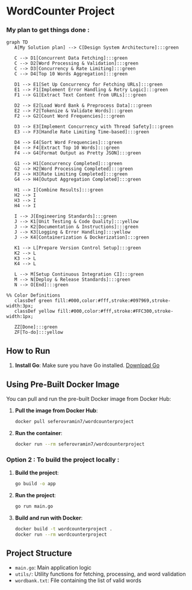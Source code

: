 # WordCounter Project

### My plan to get things done :

```mermaid
graph TD
   A[My Solution plan] --> C[Design System Architecture]:::green

   C --> D1[Concurrent Data Fetching]:::green
   C --> D2[Word Processing & Validation]:::green
   C --> D3[Concurrency & Rate Limiting]:::green
   C --> D4[Top 10 Words Aggregation]:::green

   D1 --> E1[Set Up Concurrency for Fetching URLs]:::green
   E1 --> F1[Implement Error Handling & Retry Logic]:::green
   F1 --> G1[Extract Text Content from URLs]:::green

   D2 --> E2[Load Word Bank & Preprocess Data]:::green
   E2 --> F2[Tokenize & Validate Words]:::green
   F2 --> G2[Count Word Frequencies]:::green

   D3 --> E3[Implement Concurrency with Thread Safety]:::green
   E3 --> F3[Handle Rate Limiting Time-based]:::green

   D4 --> E4[Sort Word Frequencies]:::green
   E4 --> F4[Extract Top 10 Words]:::green
   F4 --> G4[Format Output as Pretty JSON]:::green

   G1 --> H1[Concurrency Completed]:::green
   G2 --> H2[Word Processing Completed]:::green
   F3 --> H3[Rate Limiting Completed]:::green
   G4 --> H4[Output Aggregation Completed]:::green

   H1 --> I[Combine Results]:::green
   H2 --> I
   H3 --> I
   H4 --> I

   I --> J[Engineering Standards]:::green
   J --> K1[Unit Testing & Code Quality]:::yellow
   J --> K2[Documentation & Instructions]:::green
   J --> K3[Logging & Error Handling]:::yellow
   J --> K4[Containerization & Dockerization]:::green

   K1 --> L[Prepare Version Control Setup]:::green
   K2 --> L
   K3 --> L
   K4 --> L

   L --> M[Setup Continuous Integration CI]:::green
   M --> N[Deploy & Release Standards]:::green
   N --> O[End]:::green

%% Color Definitions
   classDef green fill:#000,color:#fff,stroke:#097969,stroke-width:3px;
   classDef yellow fill:#000,color:#fff,stroke:#FFC300,stroke-width:1px;

   ZZ[Done]:::green
   ZF[To-do]:::yellow
```


## How to Run

1. **Install Go**: Make sure you have Go installed. [Download Go](https://golang.org/dl/)

## Using Pre-Built Docker Image

You can pull and run the pre-built Docker image from Docker Hub:

1. **Pull the image from Docker Hub**:
   ```bash
   docker pull seferovramin7/wordcounterproject
   ```

2. **Run the container**:
   ```bash
   docker run --rm seferovramin7/wordcounterproject
   ```

### Option 2 : To build the project locally : 


1. **Build the project**:
   ```bash
   go build -o app
   ```
2. **Run the project**:
   ```bash
   go run main.go
   ```
3. **Build and run with Docker**:
   ```bash
   docker build -t wordcounterproject .
   docker run --rm wordcounterproject
   ```


## Project Structure

- `main.go`: Main application logic
- `utils/`: Utility functions for fetching, processing, and word validation
- `wordbank.txt`: File containing the list of valid words
